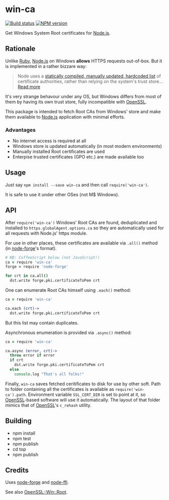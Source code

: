 # win-ca

[![Build status](https://ci.appveyor.com/api/projects/status/e6xhpp9d7aml95j2?svg=true)](https://ci.appveyor.com/project/ukoloff/win-ca)
[![NPM version](https://badge.fury.io/js/win-ca.svg)](http://badge.fury.io/js/win-ca)

Get Windows System Root certificates for [Node.js][].

## Rationale

Unlike [Ruby][], [Node.js][] on Windows **allows**
HTTPS requests out-of-box.
But it is implemented in a rather bizzare way:

> Node uses a
> [statically compiled, manually updated, hardcoded list][node.pem]
> of certificate authorities,
> rather than relying on the system's trust store...
> [Read more][node/4175]

It's very strange behavour under any OS,
but Windows differs from most of them
by having its own trust store,
fully incompatible with [OpenSSL].

This package is intended to
fetch Root CAs from Windows' store
and make them available to
[Node.js] application with minimal efforts.

### Advantages

- No internet access is required at all
- Windows store is updated automatically (in most modern environments)
- Manually installed Root certificates are used
- Enterpise trusted certificates (GPO etc.) are made available too

## Usage

Just say `npm install --save win-ca`
and then call `require('win-ca')`.

It is safe to use it under other OSes (not M$ Windows).

## API

After `require('win-ca')` Windows' Root CAs
are found, deduplicated
and installed to `https.globalAgent.options.ca`
so they are automatically used for all
requests with Node.js' https module.

For use in other places, these certificates
are available via `.all()` method
(in [node-forge][]'s format).

```coffee
# NB: CoffeeScript below (not JavaScript!)
ca = require 'win-ca'
forge = require 'node-forge'

for crt in ca.all()
  dst.write forge.pki.certificateToPem crt
```
One can enumerate Root CAs himself using `.each()` method:

```coffee
ca = require 'win-ca'

ca.each (crt)->
  dst.write forge.pki.certificateToPem crt
```

But this list may contain duplicates.

Asynchronous enumeration is provided via `.async()` method:

```coffee
ca = require 'win-ca'

ca.async (error, crt)->
  throw error if error
  if crt
    dst.write forge.pki.certificateToPem crt
  else
    console.log "That's all folks!"
```

Finally, `win-ca` saves fetched ceritificates to disk
for use by other soft.
Path to folder containing all the certificates
is available as `require('win-ca').path`.
Environment variable `SSL_CERT_DIR`
is set to point at it,
so [OpenSSL][]-based software will use it automatically.
The layout of that folder mimics
that of [OpenSSL][]'s `c_rehash` utility.

## Building

- npm install
- npm test
- npm publish
- cd top
- npm publish

## Credits

Uses [node-forge][]
and [node-ffi][].

See also [OpenSSL::Win::Root][].

[node-ffi]: https://github.com/node-ffi/node-ffi
[node-forge]: https://github.com/digitalbazaar/forge
[OpenSSL::Win::Root]: https://github.com/ukoloff/openssl-win-root
[Node.js]: http://nodejs.org/
[Ruby]: https://www.ruby-lang.org/
[node.pem]: https://github.com/nodejs/node/blob/master/src/node_root_certs.h
[node/4175]: https://github.com/nodejs/node/issues/4175
[OpenSSL]: https://www.openssl.org/
